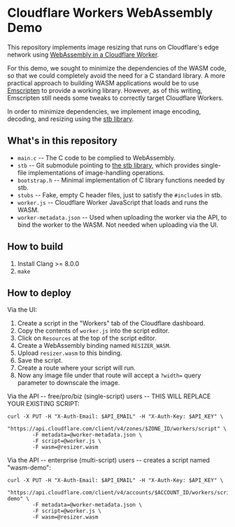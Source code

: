 # Cloudflare Workers WebAssembly Demo

This repository implements image resizing that runs on Cloudflare's edge network using
[WebAssembly in a Cloudflare Worker](https://blog.cloudflare.com/webassembly-on-cloudflare-workers).

For this demo, we sought to minimize the dependencies of the WASM code, so that we could completely
avoid the need for a C standard library. A more practical approach to building WASM applications
would be to use [Emscripten](http://emscripten.org) to provide a working library. However, as of
this writing, Emscripten still needs some tweaks to correctly target Cloudflare Workers.

In order to minimize dependencies, we implement image encoding, decoding, and resizing using the
[stb library](https://github.com/nothings/stb).

## What's in this repository

* `main.c` -- The C code to be complied to WebAssembly.
* `stb` -- Git submodule pointing to [the stb library](https://github.com/nothings/stb), which
  provides single-file implementations of image-handling operations.
* `bootstrap.h` -- Minimal implementation of C library functions needed by stb.
* `stubs` -- Fake, empty C header files, just to satisfy the `#include`s in stb.
* `worker.js` -- Cloudflare Worker JavaScript that loads and runs the WASM.
* `worker-metadata.json` -- Used when uploading the worker via the API, to bind the worker to the
   WASM. Not needed when uploading via the UI.

## How to build

1. Install Clang >= 8.0.0
2. `make`

## How to deploy

Via the UI:

1. Create a script in the "Workers" tab of the Cloudflare dashboard.
2. Copy the contents of `worker.js` into the script editor.
3. Click on `Resources` at the top of the script editor.
4. Create a WebAssembly binding named `RESIZER_WASM`.
5. Upload `resizer.wasm` to this binding.
6. Save the script.
7. Create a route where your script will run.
8. Now any image file under that route will accept a `?width=` query parameter to
   downscale the image.

Via the API -- free/pro/biz (single-script) users -- THIS WILL REPLACE YOUR EXISTING SCRIPT:

    curl -X PUT -H "X-Auth-Email: $API_EMAIL" -H "X-Auth-Key: $API_KEY" \
	      "https://api.cloudflare.com/client/v4/zones/$ZONE_ID/workers/script" \
		    -F metadata=@worker-metadata.json \
		    -F script=@worker.js \
		    -F wasm=@resizer.wasm

Via the API -- enterprise (multi-script) users -- creates a script named "wasm-demo":

    curl -X PUT -H "X-Auth-Email: $API_EMAIL" -H "X-Auth-Key: $API_KEY" \
	      "https://api.cloudflare.com/client/v4/accounts/$ACCOUNT_ID/workers/scripts/wasm-demo" \
		    -F metadata=@worker-metadata.json \
		    -F script=@worker.js \
		    -F wasm=@resizer.wasm

